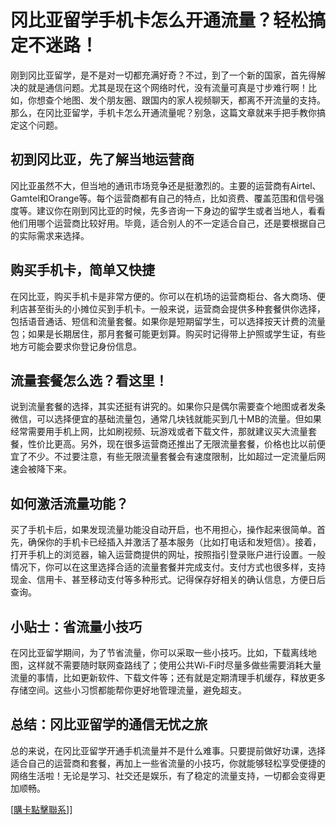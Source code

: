 # 冈比亚留学手机卡怎么开通流量？轻松搞定不迷路！

刚到冈比亚留学，是不是对一切都充满好奇？不过，到了一个新的国家，首先得解决的就是通信问题。尤其是现在这个网络时代，没有流量可真是寸步难行啊！比如，你想查个地图、发个朋友圈、跟国内的家人视频聊天，都离不开流量的支持。那么，在冈比亚留学，手机卡怎么开通流量呢？别急，这篇文章就来手把手教你搞定这个问题。

## 初到冈比亚，先了解当地运营商

冈比亚虽然不大，但当地的通讯市场竞争还是挺激烈的。主要的运营商有Airtel、Gamtel和Orange等。每个运营商都有自己的特点，比如资费、覆盖范围和信号强度等。建议你在刚到冈比亚的时候，先多咨询一下身边的留学生或者当地人，看看他们用哪个运营商比较好用。毕竟，适合别人的不一定适合自己，还是要根据自己的实际需求来选择。

## 购买手机卡，简单又快捷

在冈比亚，购买手机卡是非常方便的。你可以在机场的运营商柜台、各大商场、便利店甚至街头的小摊位买到手机卡。一般来说，运营商会提供多种套餐供你选择，包括语音通话、短信和流量套餐。如果你是短期留学生，可以选择按天计费的流量包；如果是长期居住，那月套餐可能更划算。购买时记得带上护照或学生证，有些地方可能会要求你登记身份信息。

## 流量套餐怎么选？看这里！

说到流量套餐的选择，其实还挺有讲究的。如果你只是偶尔需要查个地图或者发条微信，可以选择便宜的基础流量包，通常几块钱就能买到几十MB的流量。但如果经常需要用手机上网，比如刷视频、玩游戏或者下载文件，那就建议买大流量套餐，性价比更高。另外，现在很多运营商还推出了无限流量套餐，价格也比以前便宜了不少。不过要注意，有些无限流量套餐会有速度限制，比如超过一定流量后网速会被降下来。

## 如何激活流量功能？

买了手机卡后，如果发现流量功能没自动开启，也不用担心，操作起来很简单。首先，确保你的手机卡已经插入并激活了基本服务（比如打电话和发短信）。接着，打开手机上的浏览器，输入运营商提供的网址，按照指引登录账户进行设置。一般情况下，你可以在这里选择合适的流量套餐并完成支付。支付方式也很多样，支持现金、信用卡、甚至移动支付等多种形式。记得保存好相关的确认信息，方便日后查询。

## 小贴士：省流量小技巧

在冈比亚留学期间，为了节省流量，你可以采取一些小技巧。比如，下载离线地图，这样就不需要随时联网查路线了；使用公共Wi-Fi时尽量多做些需要消耗大量流量的事情，比如更新软件、下载文件等；还有就是定期清理手机缓存，释放更多存储空间。这些小习惯都能帮你更好地管理流量，避免超支。

## 总结：冈比亚留学的通信无忧之旅

总的来说，在冈比亚留学开通手机流量并不是什么难事。只要提前做好功课，选择适合自己的运营商和套餐，再加上一些省流量的小技巧，你就能够轻松享受便捷的网络生活啦！无论是学习、社交还是娱乐，有了稳定的流量支持，一切都会变得更加顺畅。

[[購卡點擊聯系](https://t.me/s/esim1088)]]